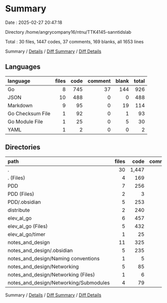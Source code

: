 # Summary

Date : 2025-02-27 20:47:18

Directory /home/angrycompany16/ntnu/TTK4145-sanntidslab

Total : 30 files,  1447 codes, 37 comments, 169 blanks, all 1653 lines

Summary / [Details](details.md) / [Diff Summary](diff.md) / [Diff Details](diff-details.md)

## Languages
| language | files | code | comment | blank | total |
| :--- | ---: | ---: | ---: | ---: | ---: |
| Go | 8 | 745 | 37 | 144 | 926 |
| JSON | 10 | 488 | 0 | 0 | 488 |
| Markdown | 9 | 95 | 0 | 19 | 114 |
| Go Checksum File | 1 | 92 | 0 | 1 | 93 |
| Go Module File | 1 | 25 | 0 | 5 | 30 |
| YAML | 1 | 2 | 0 | 0 | 2 |

## Directories
| path | files | code | comment | blank | total |
| :--- | ---: | ---: | ---: | ---: | ---: |
| . | 30 | 1,447 | 37 | 169 | 1,653 |
| . (Files) | 4 | 169 | 4 | 18 | 191 |
| PDD | 7 | 256 | 0 | 2 | 258 |
| PDD (Files) | 2 | 3 | 0 | 2 | 5 |
| PDD/.obsidian | 5 | 253 | 0 | 0 | 253 |
| distribute | 2 | 240 | 20 | 55 | 315 |
| elev_al_go | 6 | 457 | 13 | 78 | 548 |
| elev_al_go (Files) | 5 | 432 | 12 | 72 | 516 |
| elev_al_go/timer | 1 | 25 | 1 | 6 | 32 |
| notes_and_design | 11 | 325 | 0 | 16 | 341 |
| notes_and_design/.obsidian | 5 | 235 | 0 | 0 | 235 |
| notes_and_design/Naming conventions | 1 | 5 | 0 | 0 | 5 |
| notes_and_design/Networking | 5 | 85 | 0 | 16 | 101 |
| notes_and_design/Networking (Files) | 1 | 6 | 0 | 1 | 7 |
| notes_and_design/Networking/Submodules | 4 | 79 | 0 | 15 | 94 |

Summary / [Details](details.md) / [Diff Summary](diff.md) / [Diff Details](diff-details.md)